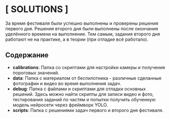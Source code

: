 <h1>[ SOLUTIONS ]</h1>
    
<p>За время фестиваля были успешно выполнены и проверены решения первого дня. Решения второго дня были выполнены после окончания уделённого времени на выполнение. Тем самым, задания второго дня работают не на практике, а в теории (при отладке всё работало).</p>

<h2>Содержание</h2>
<ul>
    <li><strong>calibrations</strong>: Папка со скриптами для настройки камеры и получения пороговых значений.</li>
    <li><strong>data</strong>: Папка с материалом от беспилотника - различные сделанные фотографии и видео во время выполнения задач.</li>
    <li><strong>debug</strong>: Папка с файлами и скриптами для отладки основных решений. Здесь можно найти скрипты для записи видео и фото, тестирования заданий по частям и попытки получить обученную модель нейросети через фреймворк YOLO.</li>
    <li><strong>scripts</strong>: Папка с решениями задач первого и второго дня фестиваля.</li>
</ul>
